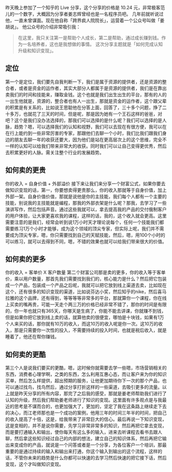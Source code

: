 昨天晚上参加了一个知乎的 Live 分享，这个分享的价格是 10.24 元，非常极客范儿的一个数字，大概因为分享者姜志辉曾经也是一名程序员吧。
几年前就听说过他，一直未曾谋面。现在他自称「跨界疯人院院长」，运营着一个公众号叫做「姜胡说」。
他公众号的介绍非常吸引我：
>在这里，我只关注第一是帮助个人成长，第二是帮助，通过成长赚到钱。作为一名培养者，这也是我想做的事情。
这次分享主题就是「如何完成认知升级和知识变现」。
## 定位
第一个是定位，我们要先自我判断一下，我们是属于资源的提供者，还是资源的整合者，或者是资金的运作者，其实大部分人都属于是资源的提供者，我们是在靠出卖我们的时间和技能来，赚取金钱。这个也就是我们出生出生的平台，那有的人的一出生他就是，资源的，整合者也有人一出生，那就是资金的运作者，这个跟父辈的积累是有关系的，比如说王思聪他在分答上面，回答了，三十多个问题，挣了二十多万，也就花了三天的时间，但是呢，那是因为她有一个王石这样的爸爸，对吧？这个是我们没办法选择的，那我们可以选择的是什么呢？我们可以选择的是人脉，趋势？嗯，可以选择我们的认知和视野，我们可以去现在有很方便，我可以在在行上能约到一些非常厉害的专家，那跟他们去聊一个小时，我们比我们跟我们身边的朋友去聊一年的收获还要大，因为他们是站在更高层次上的这个思维，完全不一样的认知可以给我们带来非常大的收获。同时我们可以让自己变得更优秀，然后去积累更好的人脉。需关注整个行业的发展趋势。

## 如何卖的更贵
你的收入 = 自身价值 + 外部溢价
接下来让我们来分享一个财富公式，如果你要去做知识变现的话，第一，你要想卖得更贵那么，你的收入那就等于自身价值，加上外部一架。自身价值价值，那就是说他是你的主技能，我们每个人都有一个主要的技能，别说我的主技能就是编程，那我的外部衣架是什么呢？那我，去学习了一些演讲写作，然后包括声音。通过这些我就可以，拿去提高我的产品的交付俄制客户的用户体验，让大家更喜欢我的课程，这样的话，我的，这个收入就会更高。这里需要注意的是我们，经常会听到说1万小时天才理论说每个，任何一个技能我们都需要练习1万个小时才能够，成为这个领域的顶尖专家，但实际上呢，我们并不需要成为顶尖专家，嗯，你只需要找到自己的天赋技能，然后，嗯，用100个小时的可以练习，就可以去得到不同，嗯，不错的效果也就可以给我们带来很大的价值。
## 如何卖的更多
你的收入 = 客单价 X 客户数量
第二个财富公司那是卖的更多，你的收入等于客单价，乘以用户数量，那首先我们需要找到我们的，核心能力是什么？然后把它包装成一个产品，包装成一个产品之后呢，我就可以把它放到线上渠道去卖，比如现在这个，还有很多的知识变现的渠道，比如说芬达小奖，然后知乎的nike，然后喜马拉雅的这个品牌，还有得到，等等等等非常多的平台，那就算你一个课程，你在线上买卖的嘴再贵，可能一天走个两三万的价格已经非常不错了，那你的时间是有限的，你一年也就只有365天，你哪天是生病了，你能不能去讲课，你就赚不到钱，但是如果你把它放到线上卖的话，就算他卖的很便宜，哪怕是十块钱，如果有1万个人来买的话，那你就有10万的收入，而这10万的收入呢是你一次。这10万的收入，那是只需要你一次性的投入，不需要持续的投入时间，也就是税后收入，就是睡着了，他还在帮你赚钱。

## 如何卖的更酷
第三个人是说我们要买的更酷，嗯，这时候你就需要去学一些嗯，市场营销相关的东西，消费者心理学啊，之类的东西，怎么利用互惠心态，而让客户来为你的知识买单，然后怎么样提供，超出预期的服务，让他更加期待你下一次的那个产品，也可以通过找鸟，找鸟然后，通过分享打折这样的一些渠道，去吸引更多的流量。以上就是昨天分享的所有内容，那完了之后我的感受，那就是姜老师帮助我们进行了认知的升级，然后我们帮助姜老师进行了知识的变现。这里面有许多观点是与我最近的思考是不谋而合的，也更加强大了，更加的，坚定了我在这条路上继续走下去的决心，而江老师那也是一个成功的案例，他用三年的时间三年半的时间，把自己的收入提高了十倍，这是，给我带来了非常巨大的信心。最后再说一下知识变现，这是变相的，并不是说你需要，先学习非常非常多的知识，然后再把它拿去变现，而是要打通输入和输出，使你每天有这么多的输入，进来去听课程去看书去跟人聊，然后拿这些知识经过自己的内部的想法，建立自己的知识体系，然后再把它输出来变成你的产品，就说是一个问答或者是一个分享，为各位客户一个培训，那最重要的是通过持续的输入和输出来打通，你这个输入到输出的这个流程，这样的话，不管你未来的趋势是什么你都可以快速的去学习然后快速的把它接下话，然后变现，这个才叫做知识变现。